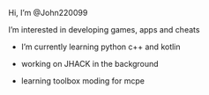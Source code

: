 Hi, I’m @John220099

I’m interested in developing games, apps and cheats

- I’m currently learning python c++ and kotlin 

- working on JHACK in the background

- learning toolbox moding for mcpe
